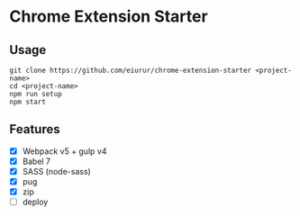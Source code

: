 # Chrome Extension Starter

## Usage

    git clone https://github.com/eiurur/chrome-extension-starter <project-name>
    cd <project-name>
    npm run setup
    npm start

## Features

- [x] Webpack v5 + gulp v4
- [x] Babel 7
- [x] SASS (node-sass)
- [x] pug
- [x] zip
- [ ] deploy
